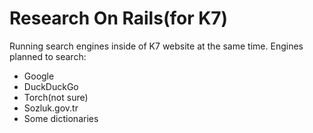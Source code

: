 # Research On Rails(for K7)
Running search engines inside of K7 website at the same time. Engines planned to search:
- Google
- DuckDuckGo
- Torch(not sure)
- Sozluk.gov.tr
- Some dictionaries

